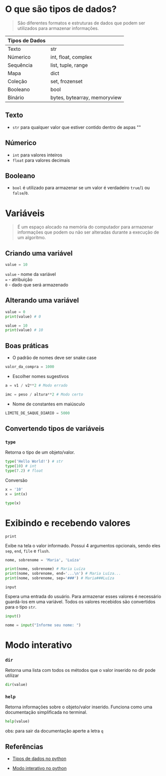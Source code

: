 # O que são tipos de dados?

> São diferentes formatos e estruturas de dados que podem ser utilizados para armazenar informações.


| Tipos de Dados | |
| -------------- | --- |
| Texto | str |
| Númerico | int, float, complex |
| Sequência | list, tuple, range |
| Mapa | dict |
| Coleção | set, frozenset |
| Booleano | bool |
| Binário | bytes, bytearray, memoryview |

## Texto
- `str` para qualquer valor que estiver contido dentro de aspas ""

## Númerico

- `int` para valores inteiros
- `float` para valores decimais

## Booleano

- `bool` é utilizado para armazenar se um valor é verdadeiro `true`/`1` ou `false`/`0`.

 
# Variáveis

> É um espaço alocado na memória do computador para armazenar informações que podem ou não ser alteradas durante a execução de um algoritmo.

## Criando uma variável

```python
value = 10
```

`value` - nome da variável <br>
`=` - atribuição <br>
`0` - dado que será armazenado

## Alterando uma variável

```python
value = 0
print(value) # 0

value = 10
print(value) # 10
```
## Boas práticas

- O padrão de nomes deve ser snake case
```py
valor_da_compra = 1000
```
- Escolher nomes sugestivos
```python
a = v1 / v2**2 # Modo errado

imc = peso / altura**2 # Modo certo
```
- Nome de constantes em maiúsculo
```python
LIMITE_DE_SAQUE_DIARIO = 5000
```
## Convertendo tipos de variáveis

### `type`

Retorna o tipo de um objeto/valor.

```py
type('Hello World!') # str
type(10) # int
type(7.2) # float
```

Conversão

```py
x = '10'
x = int(x)

type(x)
```

# Exibindo e recebendo valores

`print`

Exibe na tela o valor informado. Possui 4 argumentos opcionais, sendo eles `sep`, `end`, `file` e `flush`.

```python
nome, sobrenome = 'Maria', 'Luíza'

print(nome, sobrenome) # Maria Luíza
print(nome, sobrenome, end='...\n') # Maria Luíza...
print(nome, sobrenome, sep='###') # Maria###Luíza

```

`input`

Espera uma entrada do usuário. Para armazenar esses valores é necessário guardá-los em uma variável. Todos os valores recebidos são convertidos para o tipo `str`.

```python
input()

nome = input("Informe seu nome: ")
```


# Modo interativo

### `dir`

Retorna uma lista com todos os métodos que o valor inserido no dir pode utilizar

```python
dir(value)
```

### `help`

Retorna informações sobre o objeto/valor inserido. Funciona como uma documentação simplificada no terminal.

```python
help(value)
```

obs: para sair da documentação aperte a letra `q`

## Referências

- [Tipos de dados no python](https://docs.python.org/pt-br/3/library/datatypes.html)

- [Modo interativo no python](https://docs.python.org/pt-br/3/tutorial/interpreter.html)